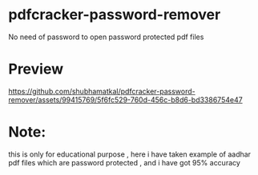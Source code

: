 # pdfcracker-password-remover
No need of password to open password protected pdf files
# Preview
https://github.com/shubhamatkal/pdfcracker-password-remover/assets/99415769/5f6fc529-760d-456c-b8d6-bd3386754e47

# Note:
this is only for educational purpose , here i have taken example of aadhar pdf files which are password protected , and i have got 95% accuracy
